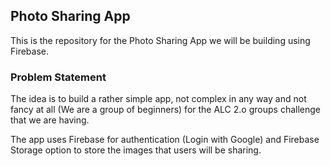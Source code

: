 ## Photo Sharing App
This is the repository for the Photo Sharing App we will be building using Firebase.

### Problem Statement
The idea is to build a rather simple app, not complex in any way and not fancy at all (We are a group of beginners) for the ALC 2.o groups challenge that we are having.

The app uses Firebase for authentication (Login with Google) and Firebase Storage option to store the images that users will be sharing.

